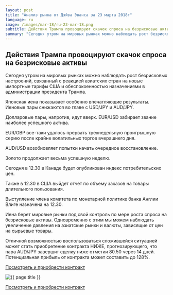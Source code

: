 ```yaml
---
layout: post
title: "Анализ рынка от Дэйва Эванса за 23 марта 2018г"
language: ru
image: /images/mar-18/ru-23-mar-18.png
subtitle: Действия Трампа провоцируют скачок спроса на безрисковые активы
summary: "Сегодня утром на мировых рынках можно наблюдать рост безрисковых настроений, связанный с реакцией азиатских стран на новые импортные тарифы США и обеспокоенностью назначениями в администрации президента Трампа"
---
```

##  Действия Трампа провоцируют скачок спроса на безрисковые активы

Сегодня утром на мировых рынках можно наблюдать рост безрисковых настроений, связанный с реакцией азиатских стран на новые импортные тарифы США и обеспокоенностью назначениями в администрации президента Трампа.

Японская иена показывает особенно впечатляющие результаты. Иеновые пары снижаются во главе с USD/JPY и AUD/JPY.

Долларовые пары, напротив, идут вверх. EUR/USD забирает звание наиболее успешного актива.

EUR/GBP все-таки удалось прервать трехнедельную проигрышную серию после крайне волатильных торгов вчерашнего дня.

AUD/USD возобновляет попытки начать очередное восстановление.

Золото продолжает весьма успешную неделю.
 
 
Сегодня в 12.30 в Канаде будет опубликован индекс потребительских цен.

Также в 12.30 в США выйдет отчет по объему заказов на товары длительного пользования.

Выступление члена комитета по монетарной политике банка Англии Влиге назначена на 12.30.
 
 
Иена берет мировые рынки под свой контроль по мере роста спроса на безрисковые активы. Одновременно с этим мы можем наблюдать увеличение давления на азиатские рынки и валюты, зависящие от цен на сырьевые товары.

Отличной возможностью воспользоваться сложившейся ситуацией может стать приобретение контракта НИЖЕ, прогнозирующего, что пара AUD/JPY завершит сделку ниже отметки 80.50 через 14 дней. Потенциальная прибыль от контракта может составить до 128%.

<a href="http://record.binary.com/_bivVDfg8lHux76XffYA0JmNd7ZgqdRLk/1/market=forex&underlying=frxAUDJPY&formname=higherlower&duration_amount=14&duration_units=d&amount=10&amount_type=payout&expiry_type=duration&barrier=80.50&s=1&t=AGAo0wZxiuWVUSIZnKLQvZ0co5lt24DG" target="_blank">Посмотреть и приобрести контракт</a>

<img src="{{ site.url }}/images/mar-18/ru-23-mar-18.png" alt="{{ page.title }}"  title="{{ page.title }}">

<a href="%LINK%%?https://www.binary.com/d/trade.cgi?market=forex&underlying=frxAUDJPY&formname=higherlower&duration_amount=14&duration_units=d&amount=10&amount_type=payout&expiry_type=duration&barrier=80.50&s=1&t=AGAo0wZxiuWVUSIZnKLQvZ0co5lt24DG" target="_blank">Посмотреть и приобрести контракт</a>
